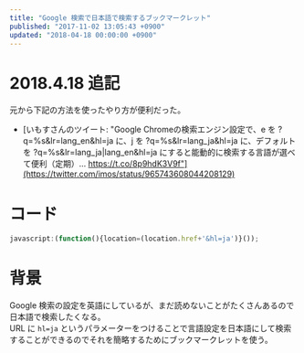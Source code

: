 ```yaml
---
title: "Google 検索で日本語で検索するブックマークレット"
published: "2017-11-02 13:05:43 +0900"
updated: "2018-04-18 00:00:00 +0900"
---
```


# 2018.4.18 追記

元から下記の方法を使ったやり方が便利だった。

- [いもすさんのツイート: "Google Chromeの検索エンジン設定で、e を ?q=%s&lr=lang_en&hl=ja に、j を ?q=%s&lr=lang_ja&hl=ja に、デフォルトを ?q=%s&lr=lang_ja|lang_en&hl=ja にすると能動的に検索する言語が選べて便利（定期）… https://t.co/8p9hdK3V9f"](https://twitter.com/imos/status/965743608044208129)

# コード

```javascript
javascript:(function(){location=(location.href+'&hl=ja')}());
```

# 背景

Google 検索の設定を英語にしているが、まだ読めないことがたくさんあるので日本語で検索したくなる。  
URL に `hl=ja` というパラメーターをつけることで言語設定を日本語にして検索することができるのでそれを簡略するためにブックマークレットを使う。
